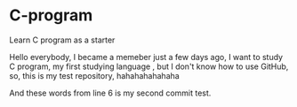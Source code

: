 # C-program
Learn C program as a starter

Hello everybody, I became a memeber just a few days ago, I want to study C program, my first studying language , but I don't know how to use GitHub, so, this is my test repository, hahahahahahaha 

And these words from line 6 is my second commit test.
